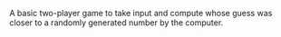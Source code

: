 A basic two-player game to take input and compute whose guess was closer to a randomly generated number by the computer.
